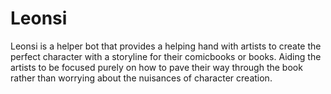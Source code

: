 # Leonsi 
Leonsi is a helper bot that provides a helping hand with artists to create the perfect character with a storyline for their comicbooks or books. Aiding the artists to be focused purely on how to pave their way through the book rather than worrying about the nuisances of character creation. 
